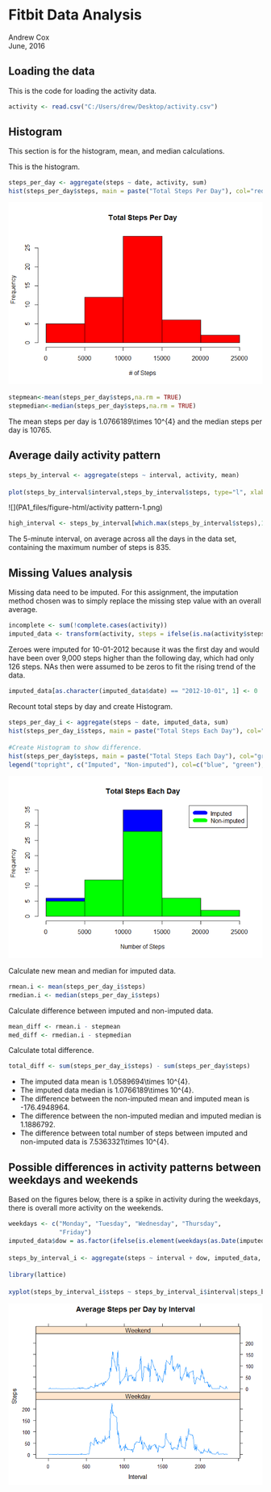 # Fitbit Data Analysis
Andrew Cox  
June, 2016  



## Loading the data

This is the code for loading the activity data.


```r
activity <- read.csv("C:/Users/drew/Desktop/activity.csv")
```

## Histogram 

This section is for the histogram, mean, and median calculations.

This is the histogram.

```r
steps_per_day <- aggregate(steps ~ date, activity, sum)
hist(steps_per_day$steps, main = paste("Total Steps Per Day"), col="red", xlab="# of Steps")
```

![](PA1_files/figure-html/hist-1.png)<!-- -->


```r
stepmean<-mean(steps_per_day$steps,na.rm = TRUE)
stepmedian<-median(steps_per_day$steps,na.rm = TRUE)
```

The mean steps per day is 1.0766189\times 10^{4} and the median steps per day is 10765.

## Average daily activity pattern


```r
steps_by_interval <- aggregate(steps ~ interval, activity, mean)

plot(steps_by_interval$interval,steps_by_interval$steps, type="l", xlab="Interval", ylab="Number of Steps",main="Average Number of Steps per Day by Interval")
```

![](PA1_files/figure-html/activity pattern-1.png)<!-- -->


```r
high_interval <- steps_by_interval[which.max(steps_by_interval$steps),1]
```

The 5-minute interval, on average across all the days in the data set, containing the maximum number of steps is 835.

## Missing Values analysis

Missing data need to be imputed. For this assignment, the imputation method chosen was to simply replace the missing step value with an overall average.


```r
incomplete <- sum(!complete.cases(activity))
imputed_data <- transform(activity, steps = ifelse(is.na(activity$steps), steps_by_interval$steps[match(activity$interval, steps_by_interval$interval)], activity$steps))
```

Zeroes were imputed for 10-01-2012 because it was the first day and would have been over 9,000 steps higher than the following day, which had only 126 steps. NAs then were assumed to be zeros to fit the rising trend of the data.

```r
imputed_data[as.character(imputed_data$date) == "2012-10-01", 1] <- 0
```

Recount total steps by day and create Histogram.


```r
steps_per_day_i <- aggregate(steps ~ date, imputed_data, sum)
hist(steps_per_day_i$steps, main = paste("Total Steps Each Day"), col="blue", xlab="Number of Steps")

#Create Histogram to show difference. 
hist(steps_per_day$steps, main = paste("Total Steps Each Day"), col="green", xlab="Number of Steps", add=T)
legend("topright", c("Imputed", "Non-imputed"), col=c("blue", "green"), lwd=10)
```

![](PA1_files/figure-html/unnamed-chunk-4-1.png)<!-- -->

Calculate new mean and median for imputed data.


```r
rmean.i <- mean(steps_per_day_i$steps)
rmedian.i <- median(steps_per_day_i$steps)
```

Calculate difference between imputed and non-imputed data.


```r
mean_diff <- rmean.i - stepmean
med_diff <- rmedian.i - stepmedian
```

Calculate total difference.


```r
total_diff <- sum(steps_per_day_i$steps) - sum(steps_per_day$steps)
```

* The imputed data mean is 1.0589694\times 10^{4}.
* The imputed data median is 1.0766189\times 10^{4}.
* The difference between the non-imputed mean and imputed mean is -176.4948964.
* The difference between the non-imputed median and imputed median is 1.1886792.
* The difference between total number of steps between imputed and non-imputed data is 7.5363321\times 10^{4}. 

## Possible differences in activity patterns between weekdays and weekends

Based on the figures below, there is a spike in activity during the weekdays, there is overall more activity on the weekends. 


```r
weekdays <- c("Monday", "Tuesday", "Wednesday", "Thursday", 
              "Friday")
imputed_data$dow = as.factor(ifelse(is.element(weekdays(as.Date(imputed_data$date)),weekdays), "Weekday", "Weekend"))

steps_by_interval_i <- aggregate(steps ~ interval + dow, imputed_data, mean)

library(lattice)

xyplot(steps_by_interval_i$steps ~ steps_by_interval_i$interval|steps_by_interval_i$dow, main="Average Steps per Day by Interval",xlab="Interval", ylab="Steps",layout=c(1,2), type="l")
```

![](PA1_files/figure-html/unnamed-chunk-8-1.png)<!-- -->


